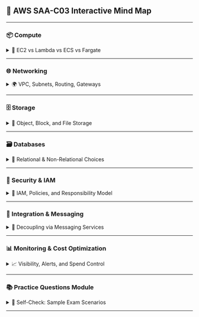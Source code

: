 ## 🧠 AWS SAA-C03 Interactive Mind Map

---

### 📦 Compute
<details>
  <summary>🚀 EC2 vs Lambda vs ECS vs Fargate</summary>

  | Service       | Use Case                              | Cost                 | Scaling               |
  |---------------|----------------------------------------|----------------------|------------------------|
  | EC2           | Full control / legacy apps             | On-demand / spot     | Manual / ASG           |
  | Lambda        | Stateless / event-driven workloads     | Cheapest for bursts  | Auto by invocation     |
  | ECS / Fargate | Containers w/ orchestration            | Serverless option    | Cluster / task-based   |

  🔗 [Serverless Scenarios](./EC2%20Networking%20and%20Perfirmance%20Scenarios.md)

  **❓ Sample Question:**  
  _Which compute service offers full control over OS and networking while supporting horizontal scaling?_  
  ➕ Answer: EC2

</details>

---

### 🌐 Networking
<details>
  <summary>🌍 VPC, Subnets, Routing, Gateways</summary>

  - **VPC**: Foundation for AWS networking  
  - **Subnets**: Public vs private isolation  
  - **Route Tables**: Custom paths for traffic  
  - **Security Groups**: Stateful instance firewall  
  - **NACLs**: Stateless subnet firewall  
  - **NAT Gateway**: Outbound access for private subnets  
  - **Transit Gateway**: Hub for multi-VPC communication  
  - **Gateway Endpoints**: Private access to AWS services

  🔗 [Subnet CIDR Lab](./EC2SubnetCIDRLab.md)  
  🔗 [Gateway Endpoint to S3 Lab](./PrivateSubnetWithGatewayEndpointToS3.md)  
  🔗 [EC2 Networking Scenarios](./EC2%20Networking%20and%20Perfirmance%20Scenarios.md)

  **❓ Sample Question:**  
  _Which networking component enables private subnet traffic to access S3 without using NAT or Internet Gateway?_  
  ➕ Answer: Gateway Endpoint

</details>

---

### 🗄️ Storage
<details>
  <summary>📁 Object, Block, and File Storage</summary>

  - **S3**: Object store, lifecycle rules, versioning  
  - **S3 Classes**: Std, IA, Intelligent Tiering, Glacier  
  - **EBS**: EC2-attached block volume  
  - **EFS**: Shared NFS file storage  
  - **FSx**: Managed Windows/Linux FS solutions  
  - **Data Transfer Acceleration & Multipart Uploads**  
  - **Encryption Options**: SSE-S3, SSE-KMS, Client-side

  🔗 [AWS Storage Documentation](https://docs.aws.amazon.com/pdfs/whitepapers/latest/aws-storage-services-overview/aws-storage-services-overview.pdf)  
  🔗 [EBS vs EFS Explained](https://docs.aws.amazon.com/whitepapers/latest/aws-storage-options/aws-storage-options.pdf)

  **❓ Sample Question:**  
  _You need shared storage between multiple EC2 instances with automatic scalability—what do you use?_  
  ➕ Answer: Amazon EFS

</details>

---

### 🗃️ Databases
<details>
  <summary>🧬 Relational & Non-Relational Choices</summary>

  - **RDS**: Managed SQL (PostgreSQL, MySQL, Oracle, etc.)  
  - **Aurora**: RDS-compatible, higher performance  
  - **DynamoDB**: Serverless NoSQL, single-digit ms latency  
  - **ElastiCache**: Redis/Memcached for caching  
  - **Redshift**: Data warehouse analytics  
  - **DocumentDB**: MongoDB-compatible

  🔗 [AWS Database Decision Guide](https://aws.amazon.com/rds/)  
  🔗 [RDS vs Aurora Deep Dive](https://docs.aws.amazon.com/AmazonRDS/latest/UserGuide/Welcome.html)

  **❓ Sample Question:**  
  _What database offers automatic scaling, performance benefits, and PostgreSQL compatibility?_  
  ➕ Answer: Amazon Aurora

</details>

---

### 🔐 Security & IAM
<details>
  <summary>🔐 IAM, Policies, and Responsibility Model</summary>

  - **IAM Users/Roles/Groups**: Access management  
  - **Policies**: JSON-based permissions  
  - **MFA**: Multi-Factor Authentication  
  - **Access Analyzer**: Detect unintended access  
  - **Key Management**: KMS, envelope encryption  
  - **Shared Responsibility Model**

  🔗 [Security Fundamentals Course](https://skillbuilder.aws/learn/S2N5PM41ZK/aws-security-fundamentals-second-edition/E71QQGTCRZ)  
  🔗 [IAM Best Practices](https://docs.aws.amazon.com/IAM/latest/UserGuide/best-practices.html)

  **❓ Sample Question:**  
  _Which IAM entity allows temporary access delegation between accounts?_  
  ➕ Answer: IAM Role with trust policy

</details>

---

### 🔄 Integration & Messaging
<details>
  <summary>📨 Decoupling via Messaging Services</summary>

  - **SQS**: Decoupled message queue (poll-based)  
  - **SNS**: Pub/sub messaging to multiple subscribers  
  - **EventBridge**: Event-driven application integration  
  - **Step Functions**: Workflow orchestration  
  - **Kinesis**: Stream-based analytics and ingestion

  🔗 [Messaging Patterns Cheat Sheet](https://docs.aws.amazon.com/whitepapers/latest/aws-overview/aws-overview.pdf)  
  🔗 [Step Functions vs Lambda](https://docs.aws.amazon.com/step-functions/latest/dg/welcome.html)

  **❓ Sample Question:**  
  _Which service should you use for loosely coupled components where messages must be processed in order?_  
  ➕ Answer: SQS FIFO Queue

</details>

---

### 📊 Monitoring & Cost Optimization
<details>
  <summary>📈 Visibility, Alerts, and Spend Control</summary>

  - **CloudWatch**: Metrics, logs, custom dashboards  
  - **CloudTrail**: API call logging for audit  
  - **Trusted Advisor**: Cost optimization, security checks  
  - **Cost Explorer**: Forecast spend and analyze usage  
  - **Billing Alarms**: Trigger alerts on cost thresholds  
  - **Compute Optimizer**: Resource right-sizing suggestions

  🔗 [Monitoring Deep Dive](https://docs.aws.amazon.com/AmazonCloudWatch/latest/monitoring/WhatIsCloudWatch.html)  
  🔗 [AWS Pricing Calculator](https://calculator.aws.amazon.com/)  
  🔗 [Trusted Advisor Docs](https://docs.aws.amazon.com/awssupport/latest/user/trusted-advisor.html)

  **❓ Sample Question:**  
  _Which service can recommend downsizing EC2 instance types based on usage patterns?_  
  ➕ Answer: AWS Compute Optimizer

</details>

---

### 📚 Practice Questions Module
<details>
  <summary>🧪 Self-Check: Sample Exam Scenarios</summary>

  1. You need to decouple the front-end from back-end using polling. What service fits best?  
     ➕ Answer: SQS

  2. An application must react to object uploads in S3. What do you use?  
     ➕ Answer: EventBridge or S3 Event Notifications

  3. How do you ensure a Lambda function only runs in a private subnet without internet exposure?  
     ➕ Answer: Attach it to a VPC + use NAT Gateway for outbound if needed

  4. Which database scales automatically and doesn’t require capacity provisioning?  
     ➕ Answer: DynamoDB with On-Demand mode

  🔗 [AWS Sample Questions Bank](./ConceptCheck.md)

</details>

---
